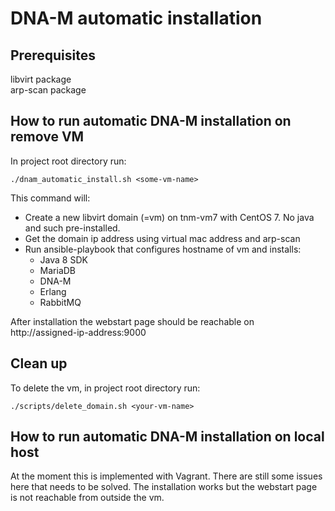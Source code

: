 # DNA-M automatic installation
## Prerequisites
libvirt package  
arp-scan package
## How to run automatic DNA-M installation on remove VM
In project root directory run:
```shell
./dnam_automatic_install.sh <some-vm-name>
``` 
This command will:  
- Create a new libvirt domain (=vm) on tnm-vm7 with CentOS 7. No java and such pre-installed.  
- Get the domain ip address using virtual mac address and arp-scan  
- Run ansible-playbook that configures hostname of vm and installs:     
  - Java 8 SDK
  - MariaDB
  - DNA-M
  - Erlang
  - RabbitMQ  
  
After installation the webstart page should be reachable on  
http://assigned-ip-address:9000  

## Clean up
To delete the vm, in project root directory run:
```shell
./scripts/delete_domain.sh <your-vm-name>
```
## How to run automatic DNA-M installation on local host
At the moment this is implemented with Vagrant. There are still some issues here that needs to be
solved. The installation works but the webstart page is not reachable from outside the vm.

